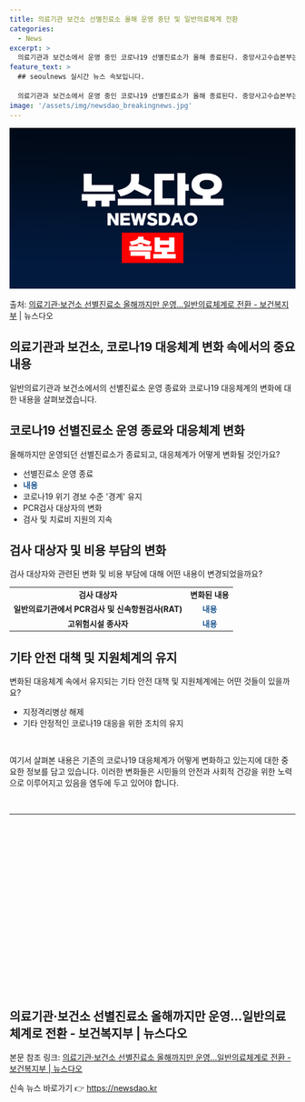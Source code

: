 ```yaml
---
title: 의료기관 보건소 선별진료소 올해 운영 중단 및 일반의료체계 전환
categories:
  - News
excerpt: >
  의료기관과 보건소에서 운영 중인 코로나19 선별진료소가 올해 종료된다. 중앙사고수습본부는 일반의료체계 전환을…
feature_text: >
  ## seoulnews 실시간 뉴스 속보입니다.

  의료기관과 보건소에서 운영 중인 코로나19 선별진료소가 올해 종료된다. 중앙사고수습본부는 일반의료체계 전환을…
image: '/assets/img/newsdao_breakingnews.jpg'
---
```


![뉴스다오 속보](/assets/img/newsdao_breakingnews.jpg)

<p>출처: <a href="https://newsdao.kr/2813" rel="dofollow">의료기관·보건소 선별진료소 올해까지만 운영…일반의료체계로 전환 - 보건복지부</a> | 뉴스다오</p>

<h2>의료기관과 보건소, 코로나19 대응체계 변화 속에서의 중요 내용</h2>
<p data-ke-size="size16">일반의료기관과 보건소에서의 선별진료소 운영 종료와 코로나19 대응체계의 변화에 대한 내용을 살펴보겠습니다.</p>

<h2 data-ke-size="size26">코로나19 선별진료소 운영 종료와 대응체계 변화</h2>
<p data-ke-size="size16">올해까지만 운영되던 선별진료소가 종료되고, 대응체계가 어떻게 변화될 것인가요?</p>
<ul>
<li>선별진료소 운영 종료</li>
<li><b><span style="color: #1a5490;">내용</span></b></li>
<li>코로나19 위기 경보 수준 '경계' 유지</li>
<li>PCR검사 대상자의 변화</li>
<li>검사 및 치료비 지원의 지속</li>
</ul>

<h2 data-ke-size="size26">검사 대상자 및 비용 부담의 변화</h2>
<p data-ke-size="size16">검사 대상자와 관련된 변화 및 비용 부담에 대해 어떤 내용이 변경되었을까요?</p>
<table>
	<tr>
		<td style="text-align: center; height: 17px;"><b>검사 대상자</b></td>
		<td style="text-align: center; height: 17px;"><b>변화된 내용</b></td>
	</tr>
	<tr>
		<td style="text-align: center; height: 17px;"><b>일반의료기관에서 PCR검사 및 신속항원검사(RAT)</b></td>
		<td style="text-align: center; height: 17px;"><b><span style="color: #1a5490;">내용</span></b></td>
	</tr>
	<tr>
		<td style="text-align: center; height: 17px;"><b>고위험시설 종사자</b></td>
		<td style="text-align: center; height: 17px;"><b><span style="color: #1a5490;">내용</span></b></td>
	</tr>
</table>

<h2 data-ke-size="size26">기타 안전 대책 및 지원체계의 유지</h2>
<p data-ke-size="size16">변화된 대응체계 속에서 유지되는 기타 안전 대책 및 지원체계에는 어떤 것들이 있을까요?</p>
<ul>
<li>지정격리병상 해제</li>
<li>기타 안정적인 코로나19 대응을 위한 조치의 유지</li>
</ul>

<p data-ke-size="size16">&nbsp;</p>
<p data-ke-size="size16">여기서 살펴본 내용은 기존의 코로나19 대응체계가 어떻게 변화하고 있는지에 대한 중요한 정보를 담고 있습니다. 이러한 변화들은 시민들의 안전과 사회적 건강을 위한 노력으로 이루어지고 있음을 염두에 두고 있어야 합니다.</p>
<p data-ke-size="size16">&nbsp;</p>
<hr>
<p data-ke-size="size16">&nbsp;</p>
<p data-ke-size="size16">&nbsp;</p>
<p data-ke-size="size16">&nbsp;</p>
<p data-ke-size="size16">&nbsp;</p>
<p data-ke-size="size16">&nbsp;</p>
<p data-ke-size="size16">&nbsp;</p>
<p data-ke-size="size16">&nbsp;</p>
<p data-ke-size="size16">&nbsp;</p>
<p data-ke-size="size16">&nbsp;</p>
<p data-ke-size="size16">&nbsp;</p>
<h2 data-ke-size="size26">의료기관·보건소 선별진료소 올해까지만 운영…일반의료체계로 전환 - 보건복지부 | 뉴스다오</h2>
<p data-ke-size="size16">본문 참조 링크: <a href="https://newsdao.kr/2813">의료기관·보건소 선별진료소 올해까지만 운영…일반의료체계로 전환 - 보건복지부 | 뉴스다오</a></p> 

신속 뉴스 바로가기 👉 <a href="https://newsdao.kr" rel="dofollow">https://newsdao.kr</a>


